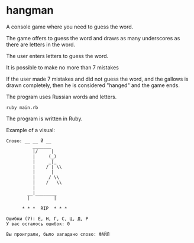 # hangman
A console game where you need to guess the word.

The game offers to guess the word and draws as many underscores as there are letters in the word.

The user enters letters to guess the word.

It is possible to make no more than 7 mistakes

If the user made 7 mistakes and did not guess the word, and the gallows is drawn completely, then he is considered "hanged" and the game ends.

The program uses Russian words and letters.

```
ruby main.rb
```

The program is written in Ruby.

Example of a visual:

```
Слово: __ __ Й __
          _______
          |/     |
          |     (_)
          |     _|_
          |    / | \\
          |      |
          |     / \\
          |    /   \\
          |
        __|________
        |         |

      * * *  RIP  * * *

Ошибки (7): Е, Н, Г, С, Ц, Д, Р
У вас осталось ошибок: 0

Вы проиграли, было загадано слово: ФАЙЛ
```
